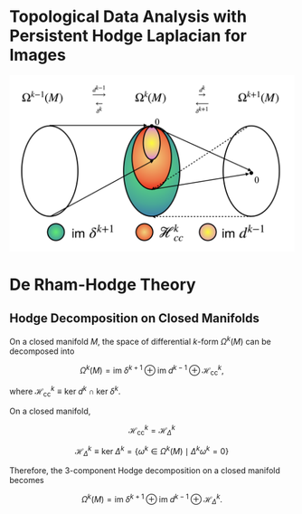 # Topological Data Analysis with Persistent Hodge Laplacian for Images

![HodgeDecomposition](README.assets/HodgeDecomposition.png)

# De Rham-Hodge Theory

## Hodge Decomposition on Closed Manifolds

On a closed manifold $M$, the space of differential $k$-form $\Omega^k(M)$ can be decomposed into 
```math
\Omega^k(M)= \text{im}\;\delta^{k+1} \oplus \text{im}\;d^{k-1} \oplus \mathcal{H}^k_{\text{cc}},
```
where $\mathcal{H}^k_{\text{cc}}\equiv\text{ker}\;d^k\cap\text{ker}\;\delta^k$. 

On a closed manifold,
```math
\mathcal{H}^k_{\text{cc}}=\mathcal{H}^k_\Delta
```
```math
\mathcal{H}^k_\Delta \equiv \text{ker}\;\Delta^k = \{\omega^k\in\Omega^k(M)\mid\Delta^k\omega^k=0\}
```
Therefore, the 3-component Hodge decomposition on a closed manifold becomes
```math
\Omega^k(M)= \text{im}\;\delta^{k+1} \oplus \text{im}\;d^{k-1} \oplus \mathcal{H}^k_\Delta.
```
